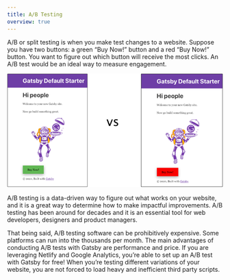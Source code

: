 ```yaml
---
title: A/B Testing
overview: true
---
```


A/B or split testing is when you make test changes to a website. Suppose you have two buttons: a green “Buy Now!” button and a red “Buy Now!” button. You want to figure out which button will receive the most clicks. An A/B test would be an ideal way to measure engagement.

![side-by-side images comparing the Gatsby default starter with a red button on one side and a green button on the other](./images/gatsby-default-starter-image.png)

A/B testing is a data-driven way to figure out what works on your website, and it is a great way to determine how to make impactful improvements. A/B testing has been around for decades and it is an essential tool for web developers, designers and product managers.

That being said, A/B testing software can be prohibitively expensive. Some platforms can run into the thousands per month. The main advantages of conducting A/B tests with Gatsby are performance and price. If you are leveraging Netlify and Google Analytics, you’re able to set up an A/B test with Gatsby for free! When you’re testing different variations of your website, you are not forced to load heavy and inefficient third party scripts.

<GuideList items={props.item.children} />
